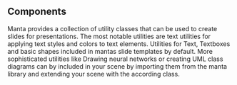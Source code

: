 ## Components

Manta provides a collection of utility classes that can be used to create slides for presentations.
The most notable utilities are text utilities for applying text styles and colors to text elements.
Utilities for Text, Textboxes and basic shapes included in mantas slide templates by default.
More sophisticated utilities like Drawing neural networks or creating UML class diagrams can by included in your 
scene by importing them from the manta library and extending your scene with the according class.